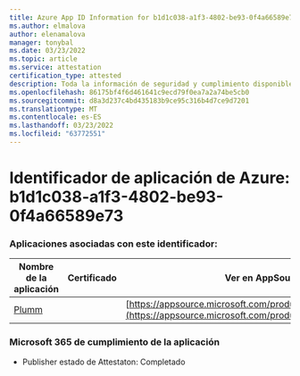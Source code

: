 ```yaml
---
title: Azure App ID Information for b1d1c038-a1f3-4802-be93-0f4a66589e73
ms.author: elmalova
author: elenamalova
manager: tonybal
ms.date: 03/23/2022
ms.topic: article
ms.service: attestation
certification_type: attested
description: Toda la información de seguridad y cumplimiento disponible para b1d1c038-a1f3-4802-be93-0f4a66589e73.
ms.openlocfilehash: 86175bf4f6d461641c9ecd79f0ea7a2a74be5cb0
ms.sourcegitcommit: d8a3d237c4bd435183b9ce95c316b4d7ce9d7201
ms.translationtype: MT
ms.contentlocale: es-ES
ms.lasthandoff: 03/23/2022
ms.locfileid: "63772551"
---
```

# <a name="azure-app-id-b1d1c038-a1f3-4802-be93-0f4a66589e73"></a>Identificador de aplicación de Azure: b1d1c038-a1f3-4802-be93-0f4a66589e73


### <a name="apps-associated-with-this-id"></a>Aplicaciones asociadas con este identificador:
| **Nombre de la aplicación** | **Certificado** | **Ver en AppSource** |
|--------------|---------------|-----------------------|
| [Plumm](../forward/WA200003326.md) |  | [https://appsource.microsoft.com/product/office/WA200003326](https://appsource.microsoft.com/product/office/WA200003326) |

### <a name="microsoft-365-app-compliance-status"></a>Microsoft 365 de cumplimiento de la aplicación
- Publisher estado de Attestaton: Completado
